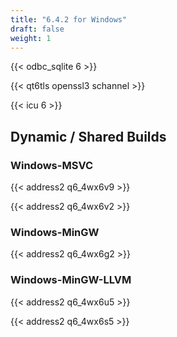 ```yaml
---
title: "6.4.2 for Windows"
draft: false
weight: 1
---
```


{{< odbc_sqlite 6 >}}

{{< qt6tls openssl3 schannel >}}

{{< icu 6 >}}

## Dynamic / Shared Builds

### Windows-MSVC

{{< address2 q6_4wx6v9 >}}

{{< address2 q6_4wx6v2 >}}

### Windows-MinGW

{{< address2 q6_4wx6g2 >}}

### Windows-MinGW-LLVM

{{< address2 q6_4wx6u5 >}}

{{< address2 q6_4wx6s5 >}}
